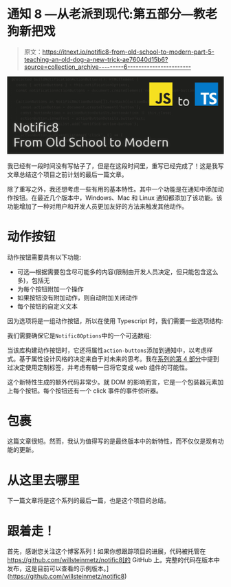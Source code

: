 # 通知 8 —从老派到现代:第五部分—教老狗新把戏

> 原文：<https://itnext.io/notific8-from-old-school-to-modern-part-5-teaching-an-old-dog-a-new-trick-ae76040d15b6?source=collection_archive---------6----------------------->

![](img/eb29f38f57badc84e8a59a90b50a90b3.png)

我已经有一段时间没有写帖子了，但是在这段时间里，重写已经完成了！这是我写文章总结这个项目之前计划的最后一篇文章。

除了重写之外，我还想考虑一些有用的基本特性。其中一个功能是在通知中添加动作按钮。在最近几个版本中，Windows、Mac 和 Linux 通知都添加了该功能。该功能增加了一种对用户和开发人员更加友好的方法来触发其他动作。

# 动作按钮

动作按钮需要具有以下功能:

*   可选—根据需要包含尽可能多的内容(限制由开发人员决定，但只能包含这么多)，包括无
*   为每个按钮附加一个操作
*   如果按钮没有附加动作，则自动附加关闭动作
*   每个按钮的自定义文本

因为选项将是一组动作按钮，所以在使用 Typescript 时，我们需要一些选项结构:

我们需要确保它是`Notific8Options`中的一个可选数组:

当该库构建动作按钮时，它还将属性`action-buttons`添加到通知中，以考虑样式。基于属性设计风格的决定来自于对未来的思考。我在[系列的第 4 部分](/notific8-from-old-school-to-modern-part-4-to-custom-tag-or-not-81d5c2071399)中提到过决定使用定制标签，并考虑有朝一日将它变成 web 组件的可能性。

这个新特性生成的额外代码非常少。就 DOM 的影响而言，它是一个包装器元素加上每个按钮。每个按钮还有一个 click 事件的事件侦听器。

# 包裹

这篇文章很短。然而，我认为值得写的是最终版本中的新特性，而不仅仅是现有功能的更新。

# 从这里去哪里

下一篇文章将是这个系列的最后一篇，也是这个项目的总结。

# 跟着走！

首先，感谢您关注这个博客系列！如果你想跟踪项目的进展，代码被托管在 https://github.com/willsteinmetz/notific8[的 GitHub 上。完整的代码在版本中发布，这是目前可以查看的示例版本。](https://github.com/willsteinmetz/notific8)